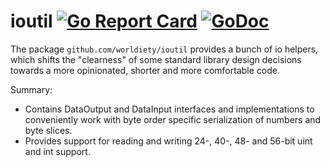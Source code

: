 # ioutil [![Go Report Card](https://goreportcard.com/badge/github.com/worldiety/ioutil)](https://goreportcard.com/report/github.com/worldiety/ioutil) [![GoDoc](https://godoc.org/github.com/worldiety/ioutil?status.svg)](http://godoc.org/github.com/worldiety/ioutil)

The package `github.com/worldiety/ioutil` provides a bunch of io helpers, which shifts the "clearness" of some 
standard library design decisions towards a more opinionated, shorter and more comfortable code.

Summary:
* Contains DataOutput and DataInput interfaces and implementations to conveniently work with byte order specific
serialization of numbers and byte slices.
* Provides support for reading and writing 24-, 40-, 48- and 56-bit uint and int support. 

